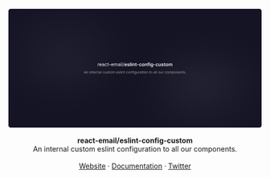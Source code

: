 ![React Email eslint cover](../../.github/static/eslint-config-custom.png)

<div align="center"><strong>react-email/eslint-config-custom</strong></div>
<div align="center">An internal custom eslint configuration to all our components.</div>
<br />
<div align="center">
<a href="https://react.email">Website</a> 
<span> · </span>
<a href="https://react.email">Documentation</a> 
<span> · </span>
<a href="https://react.email">Twitter</a>
</div>
